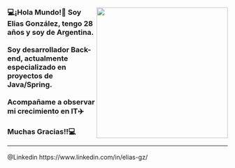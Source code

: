 


<div id="header">
  <img src="https://media.giphy.com/media/du3J3cXyzhj75IOgvA/giphy.gif" align="right" width=300 height=300/>

  <h3>
    💻¡Hola Mundo!👋 Soy Elias González, tengo 28 años y soy de Argentina. <br>
    <br>
Soy desarrollador Back-end, actualmente especializado en proyectos de Java/Spring.<br>
    <br>
Acompañame a observar mi crecimiento en IT✈️<br>
    <br>
    Muchas Gracias!!💻<hr>
  </h3>
  @Linkedin https://www.linkedin.com/in/elias-gz/
</div>
